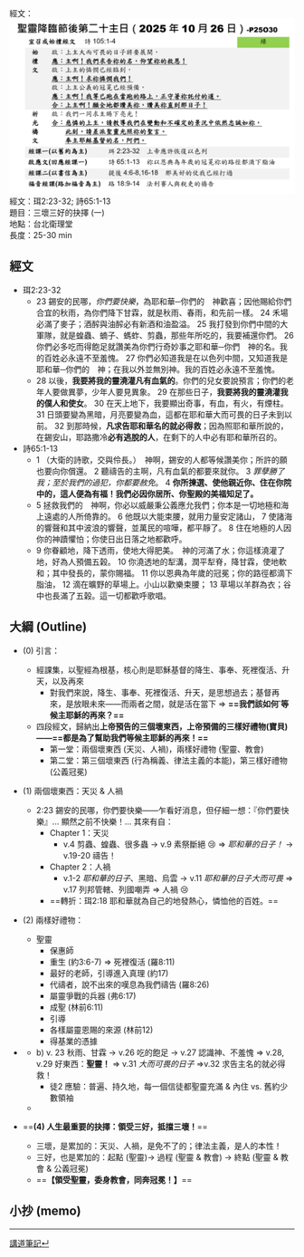 經文：![images/Pasted image 20251019204023.png](images/Pasted%20image%2020251019204023.png)  
經文：珥2:23-32; 詩65:1-13  
題目：三壞三好的抉擇 (一)  
地點：台北衛理堂  
長度：25-30 min  

## 經文
- 珥2:23-32
	- 23 錫安的民哪，*你們要快樂*，為耶和華─你們的　神歡喜；因他賜給你們合宜的秋雨，為你們降下甘霖，就是秋雨、春雨，和先前一樣。 24 禾場必滿了麥子；酒醡與油醡必有新酒和油盈溢。 25 我打發到你們中間的大軍隊，就是蝗蟲、蝻子、螞蚱、剪蟲，那些年所吃的，我要補還你們。 26 你們必多吃而得飽足就讚美為你們行奇妙事之耶和華─你們　神的名。我的百姓必永遠不至羞愧。 27 你們必知道我是在以色列中間，又知道我是耶和華─你們的　神；在我以外並無別神。我的百姓必永遠不至羞愧。 
	- 28 以後，**我要將我的靈澆灌凡有血氣的**。你們的兒女要說預言；你們的老年人要做異夢，少年人要見異象。 29 在那些日子，**我要將我的靈澆灌我的僕人和使女**。 30 在天上地下，我要顯出奇事，有血，有火，有煙柱。 31 日頭要變為黑暗，月亮要變為血，這都在耶和華大而可畏的日子未到以前。 32 到那時候，**凡求告耶和華名的就必得救**；因為照耶和華所說的，在錫安山，耶路撒冷**必有逃脫的人**，在剩下的人中必有耶和華所召的。
- 詩65:1-13
	-  1 （大衛的詩歌，交與伶長。）　神啊，錫安的人都等候讚美你；所許的願也要向你償還。 2 聽禱告的主啊，凡有血氣的都要來就你。 3 *罪孽勝了我；至於我們的過犯，你都要赦免*。 4 **你所揀選、使他親近你、住在你院中的，這人便為有福！我們必因你居所、你聖殿的美福知足了。** 
	- 5 拯救我們的　神啊，你必以威嚴秉公義應允我們；你本是一切地極和海上遠處的人所倚靠的。 6 他既以大能束腰，就用力量安定諸山， 7 使諸海的響聲和其中波浪的響聲，並萬民的喧嘩，都平靜了。 8 住在地極的人因你的神蹟懼怕；你使日出日落之地都歡呼。 
	- 9 你眷顧地，降下透雨，使地大得肥美。　神的河滿了水；你這樣澆灌了地，好為人預備五榖。 10 你澆透地的犁溝，潤平犁脊，降甘霖，使地軟和；其中發長的，蒙你賜福。 11 你以恩典為年歲的冠冕；你的路徑都滴下脂油， 12 滴在曠野的草場上。小山以歡樂束腰； 13 草場以羊群為衣；谷中也長滿了五榖。這一切都歡呼歌唱。

## 大綱 (Outline)

- (0) 引言：
	- 經課集，以聖經為根基，核心則是耶穌基督的降生、事奉、死裡復活、升天，以及再來
		- 對我們來說，降生、事奉、死裡復活、升天，是思想過去；基督再來，是放眼未來——而兩者之間，就是活在當下 ⇒ **==我們該如何˙等候主耶穌的再來？==**
	- 四段經文，歸納出**上帝預告的三個壞東西，上帝預備的三樣好禮物(寶貝)——==都是為了幫助我們等候主耶穌的再來！==**
		- 第一堂：兩個壞東西 (天災、人禍)，兩樣好禮物 (聖靈、教會)
		- 第二堂：第三個壞東西 (行為稱義、律法主義的本能)，第三樣好禮物 (公義冠冕)
- (1) 兩個壞東西：天災 & 人禍
	- 2:23 錫安的民哪，你們要快樂——乍看好消息，但仔細一想：『你們要快樂』... 顯然之前不快樂！... 其來有自：
		- Chapter 1：天災
			- v.4 剪蟲、蝗蟲、很多蟲 → v.9 素祭斷絕 😢 ⇒ *耶和華的日子！* → v.19-20 禱告！
		- Chapter 2：人禍
			- v.1-2 *耶和華的日子*、黑暗、烏雲 → v.11 *耶和華的日子大而可畏* ⇒ v.17 列邦管轄、列國嘲弄 ⇒ 人禍 😢
		- ==轉折：珥2:18 耶和華就為自己的地發熱心，憐恤他的百姓。==
- (2) 兩樣好禮物：
	- 聖靈
		- 保惠師
		- 重生 (約3:6-7) ⇒ 死裡復活 (羅8:11)
		- 最好的老師，引導進入真理 (約17)
		- 代禱者，說不出來的嘆息為我們禱告 (羅8:26)
		- 屬靈爭戰的兵器 (弗6:17)
		- 成聖 (林前6:11)
		- 引導
		- 各樣屬靈恩賜的來源 (林前12)
		- 得基業的憑據
- 	- b) v. 23 秋雨、甘霖 → v.26 吃的飽足 → v.27 認識神、不羞愧 ⇒ v.28, v.29 好東西：**聖靈！** ⇒ v.31 *大而可畏的日子* ⇒v.32 求告主名的就必得救！
		- 徒2 應驗：普遍、持久地，每一個信徒都聖靈充滿 & 內住 vs. 舊約少數領袖
	- 


- ==**(4) 人生最重要的抉擇：領受三好，抵擋三壞！**==
	- 三壞，是累加的：天災、人禍，是免不了的；律法主義，是人的本性！
	- 三好，也是累加的：起點 (聖靈)→ 過程 (聖靈 & 教會) → 終點 (聖靈 & 教會 & 公義冠冕)
	- ==**【領受聖靈，委身教會，同奔冠冕！】**==
## 小抄 (memo)




---


[講道筆記↵](README.md)
